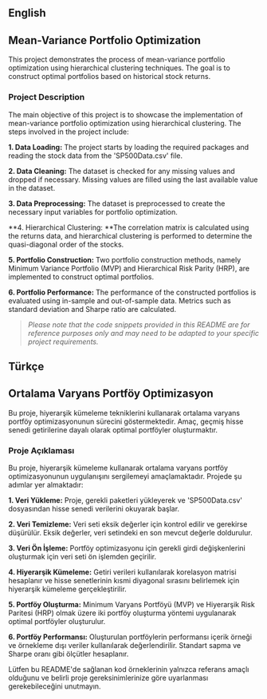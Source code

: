## English
## Mean-Variance Portfolio Optimization
This project demonstrates the process of mean-variance portfolio optimization using hierarchical clustering techniques. The goal is to construct optimal portfolios based on historical stock returns.

### Project Description
The main objective of this project is to showcase the implementation of mean-variance portfolio optimization using hierarchical clustering. The steps involved in the project include:

**1. Data Loading:** The project starts by loading the required packages and reading the stock data from the 'SP500Data.csv' file.

**2. Data Cleaning:** The dataset is checked for any missing values and dropped if necessary. Missing values are filled using the last available value in the dataset.

**3. Data Preprocessing:** The dataset is preprocessed to create the necessary input variables for portfolio optimization.

**4. Hierarchical Clustering: **The correlation matrix is calculated using the returns data, and hierarchical clustering is performed to determine the quasi-diagonal order of the stocks.

**5. Portfolio Construction:** Two portfolio construction methods, namely Minimum Variance Portfolio (MVP) and Hierarchical Risk Parity (HRP), are implemented to construct optimal portfolios.

**6. Portfolio Performance:** The performance of the constructed portfolios is evaluated using in-sample and out-of-sample data. Metrics such as standard deviation and Sharpe ratio are calculated.

> *Please note that the code snippets provided in this README are for reference purposes only and may need to be adapted to your specific project requirements.*


## Türkçe
## Ortalama Varyans Portföy Optimizasyon
Bu proje, hiyerarşik kümeleme tekniklerini kullanarak ortalama varyans portföy optimizasyonunun sürecini göstermektedir. Amaç, geçmiş hisse senedi getirilerine dayalı olarak optimal portföyler oluşturmaktır.

### **Proje Açıklaması**
Bu proje, hiyerarşik kümeleme kullanarak ortalama varyans portföy optimizasyonunun uygulanışını sergilemeyi amaçlamaktadır. Projede şu adımlar yer almaktadır:

**1. Veri Yükleme:** Proje, gerekli paketleri yükleyerek ve 'SP500Data.csv' dosyasından hisse senedi verilerini okuyarak başlar.

**2. Veri Temizleme:** Veri seti eksik değerler için kontrol edilir ve gerekirse düşürülür. Eksik değerler, veri setindeki en son mevcut değerle doldurulur.

**3. Veri Ön İşleme:** Portföy optimizasyonu için gerekli girdi değişkenlerini oluşturmak için veri seti ön işlemden geçirilir.

**4. Hiyerarşik Kümeleme:** Getiri verileri kullanılarak korelasyon matrisi hesaplanır ve hisse senetlerinin kısmi diyagonal sırasını belirlemek için hiyerarşik kümeleme gerçekleştirilir.

**5. Portföy Oluşturma:** Minimum Varyans Portföyü (MVP) ve Hiyerarşik Risk Paritesi (HRP) olmak üzere iki portföy oluşturma yöntemi uygulanarak optimal portföyler oluşturulur.

**6. Portföy Performansı:** Oluşturulan portföylerin performansı içerik örneği ve örnekleme dışı veriler kullanılarak değerlendirilir. Standart sapma ve Sharpe oranı gibi ölçütler hesaplanır.

Lütfen bu README'de sağlanan kod örneklerinin yalnızca referans amaçlı olduğunu ve belirli proje gereksinimlerinize göre uyarlanması gerekebileceğini unutmayın.
